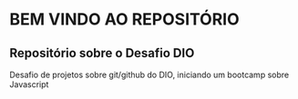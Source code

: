 # BEM VINDO AO REPOSITÓRIO
## Repositório sobre o Desafio DIO
Desafio de projetos sobre git/github do DIO, iniciando um bootcamp sobre Javascript
